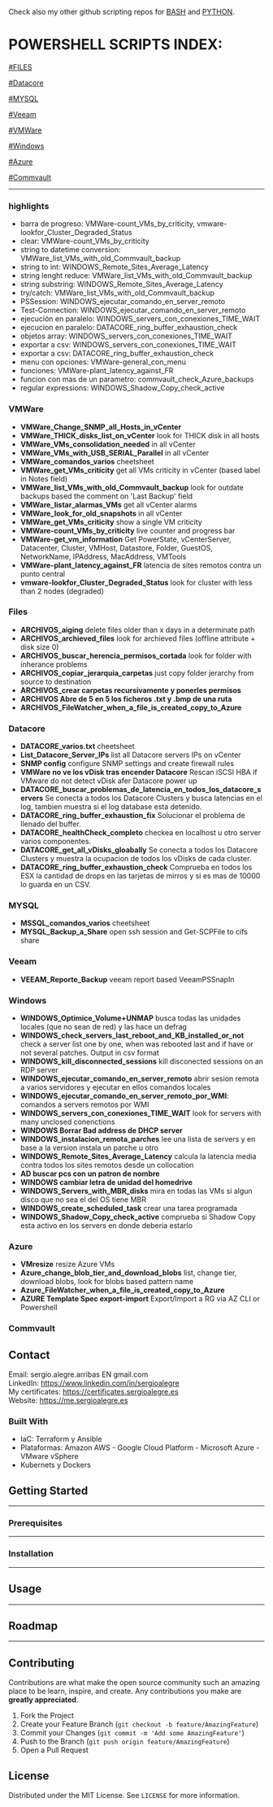 Check also my other github scripting repos for [BASH](https://github.com/sergioalegre/Bash-Script) and [PYTHON](https://github.com/sergioalegre/Python-automations).

# **POWERSHELL SCRIPTS INDEX:**

[#FILES](#FILES)

[#Datacore](#Datacore)

[#MYSQL](#MYSQL)

[#Veeam](#Veeam)

[#VMWare](#VMWare)

[#Windows](#Windows)

[#Azure](#Azure)

[#Commvault](#Commvault)

------------

### highlights
  - barra de progreso: VMWare-count_VMs_by_criticity, vmware-lookfor_Cluster_Degraded_Status
  - clear: VMWare-count_VMs_by_criticity
  - string to datetime conversion: VMWare_list_VMs_with_old_Commvault_backup
  - string to int: WINDOWS_Remote_Sites_Average_Latency
  - string lenght reduce: VMWare_list_VMs_with_old_Commvault_backup
  - string substring: WINDOWS_Remote_Sites_Average_Latency
  - try/catch: VMWare_list_VMs_with_old_Commvault_backup
  - PSSession: WINDOWS_ejecutar_comando_en_server_remoto
  - Test-Connection: WINDOWS_ejecutar_comando_en_server_remoto
  - ejecución en paralelo: WINDOWS_servers_con_conexiones_TIME_WAIT
  - ejecucion en paralelo: DATACORE_ring_buffer_exhaustion_check
  - objetos array: WINDOWS_servers_con_conexiones_TIME_WAIT
  - exportar a csv: WINDOWS_servers_con_conexiones_TIME_WAIT
  - exportar a csv: DATACORE_ring_buffer_exhaustion_check
  - menu con opciones: VMWare-general_con_menu
  - funciones: VMWare-plant_latency_against_FR
  - funcion con mas de un parametro: commvault_check_Azure_backups
  - regular expressions: WINDOWS_Shadow_Copy_check_active

### VMWare
  - **VMWare_Change_SNMP_all_Hosts_in_vCenter**
  - **VMWare_THICK_disks_list_on_vCenter** look for THICK disk in all hosts
  - **VMWare_VMs_consolidation_needed** in all vCenter
  - **VMWare_VMs_with_USB_SERIAL_Parallel** in all vCenter
  - **VMWare_comandos_varios** cheetsheet
  - **VMWare_get_VMs_criticity** get all VMs criticity in vCenter (based label in Notes field)
  - **VMWare_list_VMs_with_old_Commvault_backup** look for outdate backups based the comment on 'Last Backup' field
  - **VMWare_listar_alarmas_VMs** get all vCenter alarms
  - **VMWare_look_for_old_snapshots** in all vCenter
  - **VMWare_get_VMs_criticity** show a single VM criticity
  - **VMWare-count_VMs_by_criticity** live counter and progress bar
  - **VMWare-get_vm_information** Get PowerState, vCenterServer, Datacenter, Cluster, VMHost, Datastore, Folder, GuestOS, NetworkName, IPAddress, MacAddress, VMTools
  - **VMWare-plant_latency_against_FR** latencia de sites remotos contra un punto central
  - **vmware-lookfor_Cluster_Degraded_Status** look for cluster with less than 2 nodes (degraded)

### Files
  - **ARCHIVOS_aiging** delete files older than x days in a determinate path
  - **ARCHIVOS_archieved_files** look for archieved files (offline attribute + disk size 0)
  - **ARCHIVOS_buscar_herencia_permisos_cortada** look for folder with inherance problems
  - **ARCHIVOS_copiar_jerarquia_carpetas** just copy folder jerarchy from source to destination
  - **ARCHIVOS_crear carpetas recursivamente y ponerles permisos**
  - **ARCHIVOS Abre de 5 en 5 los ficheros .txt y .bmp de una ruta**
  - **ARCHIVOS_FileWatcher_when_a_file_is_created_copy_to_Azure**

### Datacore
  - **DATACORE_varios.txt** cheetsheet
  - **List_Datacore_Server_IPs** list all Datacore servers IPs on vCenter
  - **SNMP config** configure SNMP settings and create firewall rules
  - **VMWare no ve los vDisk tras encender Datacore** Rescan iSCSI HBA if VMware do not detect vDisk afer Datacore power up
  - **DATACORE_buscar_problemas_de_latencia_en_todos_los_datacore_servers** Se conecta a todos los Datacore Clusters y busca latencias en el log, tambien muestra si el log database esta detenido.
  - **DATACORE_ring_buffer_exhaustion_fix** Solucionar el problema de llenado del buffer.
  - **DATACORE_healthCheck_completo** checkea en localhost u otro server varios componentes.
  - **DATACORE_get_all_vDisks_gloabally** Se conecta a todos los Datacore Clusters y muestra la ocupacion de todos los vDisks de cada cluster.
  - **DATACORE_ring_buffer_exhaustion_check** Comprueba en todos los ESX la cantidad de drops en las tarjetas de mirros y si es mas de 10000 lo guarda en un CSV.

### MYSQL
  - **MSSQL_comandos_varios** cheetsheet
  - **MYSQL_Backup_a_Share** open ssh session and Get-SCPFile to cifs share

### Veeam
  - **VEEAM_Reporte_Backup** veeam report based VeeamPSSnapIn

### Windows
  - **WINDOWS_Optimice_Volume+UNMAP** busca todas las unidades locales (que no sean de red) y las hace un defrag
  - **WINDOWS_check_servers_last_reboot_and_KB_installed_or_not** check a server list one by one, when was rebooted last and if have or not several patches. Output in csv format
  - **WINDOWS_kill_disconnected_sessions** kill disconected sessions on an RDP server
  - **WINDOWS_ejecutar_comando_en_server_remoto** abrir sesion remota a varios servidores y ejecutar en ellos comandos locales
  - **WINDOWS_ejecutar_comando_en_server_remoto_por_WMI**: comandos a servers remotos por WMI
  - **WINDOWS_servers_con_conexiones_TIME_WAIT** look for servers with many unclosed conenctions
  - **WINDOWS Borrar Bad address de DHCP server**
  - **WINDOWS_instalacion_remota_parches** lee una lista de servers y en base a la version instala un parche u otro
  - **WINDOWS_Remote_Sites_Average_Latency** calcula la latencia media contra todos los sites remotos desde un collocation
  - **AD buscar pcs con un patron de nombre**
  - **WINDOWS cambiar letra de unidad del homedrive**
  - **WINDOWS_Servers_with_MBR_disks** mira en todas las VMs si algun disco que no sea el del OS tiene MBR
  - **WINDOWS_create_scheduled_task** crear una tarea programada
  - **WINDOWS_Shadow_Copy_check_active** comprueba si Shadow Copy esta activo en los servers en donde deberia estarlo

### Azure
  - **VMresize** resize Azure VMs
  - **Azure_change_blob_tier_and_download_blobs** list, change tier, download blobs, look for blobs based pattern name
  - **Azure_FileWatcher_when_a_file_is_created_copy_to_Azure**
  - **AZURE Template Spec export-import** Export/Import a RG via AZ CLI or Powershell

### Commvault


## Contact
Email: sergio.alegre.arribas EN gmail.com
<br>
LinkedIn: https://www.linkedin.com/in/sergioalegre
<br>
My certificates: https://certificates.sergioalegre.es
<br>
Website: https://me.sergioalegre.es

### Built With
<!-- TECNOLOGIAS -->
* IaC: Terraform y Ansible
* Plataformas: Amazon AWS - Google Cloud Platform - Microsoft Azure - VMware vSphere
* Kubernets y Dockers

## Getting Started
---

### Prerequisites
---

### Installation
---

## Usage
---

## Roadmap
---

## Contributing
Contributions are what make the open source community such an amazing place to be learn, inspire, and create. Any contributions you make are **greatly appreciated**.

1. Fork the Project
2. Create your Feature Branch (`git checkout -b feature/AmazingFeature`)
3. Commit your Changes (`git commit -m 'Add some AmazingFeature'`)
4. Push to the Branch (`git push origin feature/AmazingFeature`)
5. Open a Pull Request

## License
Distributed under the MIT License. See `LICENSE` for more information.


[linkedin-shield]: https://img.shields.io/badge/-LinkedIn-black.svg?style=flat-square&logo=linkedin&colorB=555
[linkedin-url]: https://linkedin.com/in/sergioalegre
